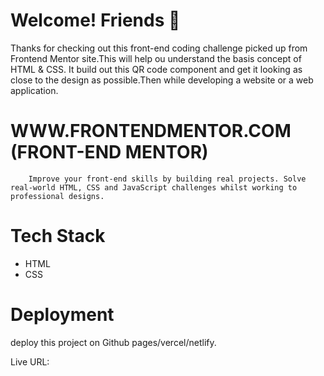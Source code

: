 # Welcome! Friends 👋
Thanks for checking out this front-end coding challenge picked up from Frontend Mentor site.This will help ou understand the basis concept of HTML & CSS.
It build out this QR code component and get it looking as close to the design as possible.Then while developing a website or a web application.

# WWW.FRONTENDMENTOR.COM (FRONT-END MENTOR)
        Improve your front-end skills by building real projects. Solve real-world HTML, CSS and JavaScript challenges whilst working to professional designs.

# Tech Stack
   * HTML
   * CSS

# Deployment
deploy this project on Github pages/vercel/netlify.

Live URL: